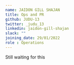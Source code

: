 ```yaml
---
name: JAIDON GILL SHAJAN
title: Ops and PR
github: JUDU-13
twitter: _judu_13
linkedin: jaidon-gill-shajan
slack: ""
joining_date: 29/01/2022
role : Operations
---
```


Still waiting for this
